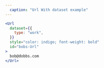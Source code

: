 ```yaml
---
  caption: "Url With dataset example"
---
```


<!-- markdownlint-disable MD041 -->
<!-- dprint-ignore -->
```jsx
<Url
  dataset={{
    type: "work",
  }}
  style="color: indigo; font-weight: bold"
  id="bobs-Url"
>
  bob@dobbs.com
</Url>
```
